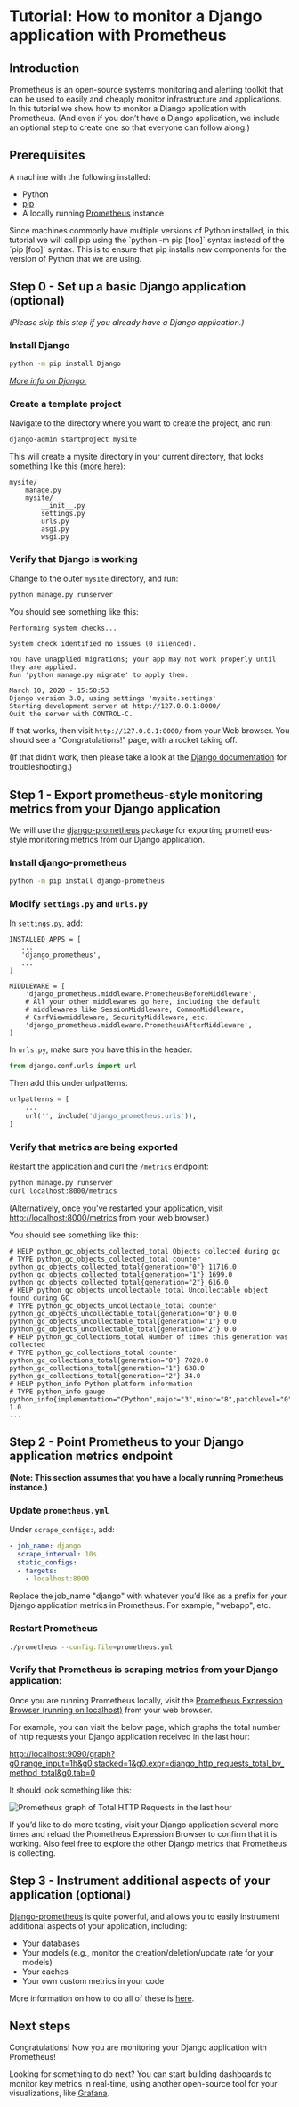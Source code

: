 # Tutorial: How to monitor a Django application with Prometheus

## Introduction
Prometheus is an open-source systems monitoring and alerting toolkit that can be
used to easily and cheaply monitor infrastructure and applications. In this
tutorial we show how to monitor a Django application with Prometheus. (And even
if you don’t have a Django application, we include an optional step to create
one so that everyone can follow along.)

## Prerequisites
A machine with the following installed:

- Python
- [pip][get-pip]
- A locally running [Prometheus][get-prometheus] instance

<highlight type="tip">
Since machines commonly have multiple versions of Python
installed, in this tutorial we will call pip using the `python -m pip [foo]` 
syntax instead of the `pip [foo]` syntax. This is to ensure that pip installs 
new components for the version of Python that we are using.
</highlight>

## Step 0 - Set up a basic Django application (optional) [](step0)
*(Please skip this step if you already have a Django application.)*

### Install Django
```bash
python -m pip install Django
```
*[More info on Django.][get-django]*

### Create a template project
Navigate to the directory where you want to create the project,
and run:
```bash
django-admin startproject mysite
```

This will create a mysite directory in your current directory, that looks
something like this ([more here][django-first-app]):

```
mysite/
    manage.py
    mysite/
        __init__.py
        settings.py
        urls.py
        asgi.py
        wsgi.py
```

### Verify that Django is working
Change to the outer `mysite` directory, and run:
```bash
python manage.py runserver
```

You should see something like this:

````
Performing system checks...

System check identified no issues (0 silenced).

You have unapplied migrations; your app may not work properly until they are applied.
Run 'python manage.py migrate' to apply them.

March 10, 2020 - 15:50:53
Django version 3.0, using settings 'mysite.settings'
Starting development server at http://127.0.0.1:8000/
Quit the server with CONTROL-C.
````

If that works, then visit `http://127.0.0.1:8000/` from your Web browser.
You should see a "Congratulations!" page, with a rocket taking off.

(If that didn’t work, then please take a look at the
[Django documentation][django-first-app] for troubleshooting.)

## Step 1 - Export prometheus-style monitoring metrics from your Django application

We will use the [django-prometheus][get-django-prometheus] package for
exporting prometheus-style monitoring metrics from our Django application.

### Install django-prometheus
```bash
python -m pip install django-prometheus
```

### Modify `settings.py` and `urls.py`
In `settings.py`, add:

```
INSTALLED_APPS = [
   ...
   'django_prometheus',
   ...
]

MIDDLEWARE = [
    'django_prometheus.middleware.PrometheusBeforeMiddleware',
    # All your other middlewares go here, including the default
    # middlewares like SessionMiddleware, CommonMiddleware,
    # CsrfViewmiddleware, SecurityMiddleware, etc.
    'django_prometheus.middleware.PrometheusAfterMiddleware',
]
```

In `urls.py`, make sure you have this in the header: 
```python
from django.conf.urls import url
```

Then add this under urlpatterns:
```python
urlpatterns = [
    ...
    url('', include('django_prometheus.urls')),
]
```

### Verify that metrics are being exported
Restart the application and curl the `/metrics` endpoint:
```bash
python manage.py runserver
curl localhost:8000/metrics
```

(Alternatively, once you've restarted your application,
visit [http://localhost:8000/metrics][localhost-metrics]
from your web browser.)

You should see something like this:

```
# HELP python_gc_objects_collected_total Objects collected during gc
# TYPE python_gc_objects_collected_total counter
python_gc_objects_collected_total{generation="0"} 11716.0
python_gc_objects_collected_total{generation="1"} 1699.0
python_gc_objects_collected_total{generation="2"} 616.0
# HELP python_gc_objects_uncollectable_total Uncollectable object found during GC
# TYPE python_gc_objects_uncollectable_total counter
python_gc_objects_uncollectable_total{generation="0"} 0.0
python_gc_objects_uncollectable_total{generation="1"} 0.0
python_gc_objects_uncollectable_total{generation="2"} 0.0
# HELP python_gc_collections_total Number of times this generation was collected
# TYPE python_gc_collections_total counter
python_gc_collections_total{generation="0"} 7020.0
python_gc_collections_total{generation="1"} 638.0
python_gc_collections_total{generation="2"} 34.0
# HELP python_info Python platform information
# TYPE python_info gauge
python_info{implementation="CPython",major="3",minor="8",patchlevel="0",version="3.8.0"} 1.0
...
```

## Step 2 - Point Prometheus to your Django application metrics endpoint [](step2)

**(Note: This section assumes that you have a locally running Prometheus
instance.)**

### Update `prometheus.yml`

Under `scrape_configs:`, add:

```yaml
- job_name: django
  scrape_interval: 10s
  static_configs:
  - targets:
    - localhost:8000
```

<highlight type="tip">
Replace the job_name "django" with whatever you’d like as a prefix for
your Django application metrics in Prometheus. For example, "webapp", etc.

</highlight>

### Restart Prometheus

```bash
./prometheus --config.file=prometheus.yml
```

### Verify that Prometheus is scraping metrics from your Django application:
Once you are running Prometheus locally, visit the
[Prometheus Expression Browser (running on localhost)][localhost-prom-browser]
from your web browser.

For example, you can visit the below page, which graphs the total number of
http requests your Django application received in the last hour:

[http://localhost:9090/graph?g0.range_input=1h&g0.stacked=1&g0.expr=django_http_requests_total_by_method_total&g0.tab=0][localhost-prom-example]

It should look something like this:

<img class="main-content__illustration" src="https://assets.iobeam.com/images/docs/screenshots-for-tutorial-django-prometheus/prom_expression_browser.png" alt="Prometheus graph of Total HTTP Requests in the last hour"/>

If you’d like to do more testing, visit your Django application several
more times and reload the Prometheus Expression Browser to confirm that it
is working. Also feel free to explore the other Django metrics that
Prometheus is collecting.

## Step 3 - Instrument additional aspects of your application (optional) [](step3)
[Django-prometheus][get-django-prometheus] is quite powerful, and allows
you to easily instrument additional aspects of your application, including:

* Your databases
* Your models (e.g., monitor the creation/deletion/update rate for your models)
* Your caches
* Your own custom metrics in your code

More information on how to do all of these is
[here][get-django-prometheus-more]. 

## Next steps [](#next-steps)
Congratulations! Now you are monitoring your Django application with Prometheus!

Looking for something to do next? You can start building dashboards to
monitor key metrics in real-time, using another open-source tool for your
visualizations, like [Grafana][grafana].

[get-pip]: https://pip.pypa.io/en/latest/installing/#installing-with-get-pip-py
[get-prometheus]: https://prometheus.io/docs/prometheus/latest/installation/
[get-django]: https://docs.djangoproject.com/en/3.0/topics/install/
[django-first-app]: https://docs.djangoproject.com/en/3.0/intro/tutorial01/
[get-django-prometheus]: https://github.com/korfuri/django-prometheus
[get-django-prometheus-more]: https://github.com/korfuri/django-prometheus#monitoring-your-databases
[localhost-metrics]: http://localhost:8000/metrics
[localhost-prom-browser]: http://localhost:9090/graph
[localhost-prom-example]: http://localhost:9090/graph?g0.range_input=1h&g0.stacked=1&g0.expr=django_http_requests_total_by_method_total&g0.tab=0
[grafana]: /tutorials/grafana